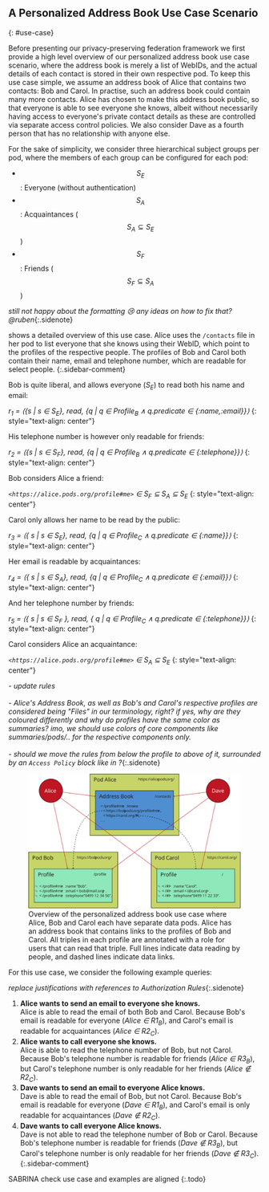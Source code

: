 ## A Personalized Address Book Use Case Scenario
{: #use-case}

Before presenting our privacy-preserving federation framework we first provide a high level overview of our personalized address book use case scenario,
where the address book is merely a list of WebIDs,
and the actual details of each contact is stored in their own respective pod.
To keep this use case simple, we assume an address book of Alice that contains two contacts: Bob and Carol.
In practise, such an address book could contain many more contacts.
Alice has chosen to make this address book public,
so that everyone is able to see everyone she knows,
albeit without necessarily having access to everyone's private contact details as these are controlled via separate access control policies.
We also consider Dave as a fourth person that has no relationship with anyone else.

For the sake of simplicity, we consider three hierarchical subject groups per pod,
where the members of each group can be configured for each pod:

- $$S_E$$: Everyone (without authentication)
- $$S_A$$: Acquaintances ($$S_A \subseteq S_E$$)
- $$S_F$$: Friends ($$S_F \subseteq S_A$$)



<!--
{::options parse_block_html="true" /}
<div class="bs-callout bs-callout-info">
  <strong>Roles, Rules and Confusion</strong>\\
  Later on (i.e., [](#access-policy-specification)) we use `R1C, R2B, etc.` to indicate `Rules` of Carol, Bob,... Also, the current description above may be focusing too much on the **Role** part, rather than roles being just one of the aspects of a policy.. What about something along the lines of:

- a policy `p` consisting of a set of rules `R` where each rule `r` is represented as \\
  a tuple `r = ⟨t, s, a, o⟩` with
  - `t ∈ {perm,proh,obl}` - specifying the `type` of the rule \*
  - `s` - the party/user/group... to which this rule applies to (WHO)
  - `a` - the action/mode/... to be executed (HOW)
  - `o` - the resource/asset/asset group/... in question (WHAT)

\* TBD → only required if we want to add the concept of _obligations_ at some point too.. otherwise, every `r` would represent an explicit permission, thus if there's no applicable rule for a request the request should be denied (prohibition)

</div>

{::options parse_block_html="false" /} -->

*still not happy about the formatting 😢  any ideas on how to fix that? @ruben*{:.sidenote}

[](#figure-use-case) shows a detailed overview of this use case.
Alice uses the `/contacts` file in her pod to list everyone that she knows using their WebID,
which point to the profiles of the respective people.
The profiles of Bob and Carol both contain their name, email and telephone number,
which are readable for select people.
{:.sidebar-comment}


Bob is quite liberal, and allows everyone (_S<sub>E</sub>_) to read both his name and email:

<em>r<sub>1</sub> = ⟨{s | s ∈ S<sub>E</sub>}, read, {q | q ∈ Profile<sub>B</sub> ∧ q.predicate ∈ {:name,:email}}⟩</em>
{: style="text-align: center"}

His telephone number is however only readable for friends:

<em>r<sub>2</sub> = ⟨{s | s ∈ S<sub>F</sub>}, read, {q | q ∈ Profile<sub>B</sub> ∧ q.predicate ∈ {:telephone}}⟩</em>
{: style="text-align: center"}

Bob considers Alice a friend:

_`<https://alice.pods.org/profile#me>` ∈ S<sub>F</sub> ⊆ S<sub>A</sub> ⊆ S<sub>E</sub>_
{: style="text-align: center"}

Carol only allows her name to be read by the public:

<em>r<sub>3</sub> = ⟨{ s | s ∈ S<sub>E</sub>}, read, {q | q ∈ Profile<sub>C</sub> ∧ q.predicate ∈ {:name}}⟩</em>
{: style="text-align: center"}

Her email is readable by acquaintances:

<em>r<sub>4</sub> = ⟨{ s | s ∈ S<sub>A</sub>}, read, {q | q ∈ Profile<sub>C</sub> ∧ q.predicate ∈ {:email}}⟩</em>
{: style="text-align: center"}

And her telephone number by friends:

<em>r<sub>5</sub> = ⟨{ s | s ∈ S<sub>F</sub> }, read, { q | q ∈ Profile<sub>C</sub> ∧ q.predicate ∈ {:telephone}}⟩</em>
{: style="text-align: center"}

Carol considers Alice an acquaintance:

_`<https://alice.pods.org/profile#me>` ∈ S<sub>A</sub> ⊆ S<sub>E</sub>_
{: style="text-align: center"}





*- update rules <br/><br/>- Alice's Address Book, as well as Bob's and Carol's respective profiles are considered being "Files" in our terminology, right? if yes, why are they coloured differently and why do profiles have the same color as summaries? imo, we should use colors of core components like summaries/pods/.. for the respective components only. <br/><br/>- should we move the rules from below the profile to above of it, surrounded by an `Access Policy` block like in [](#figure-request-processing)?*{:.sidenote}

<figure id="figure-use-case" class="sidebar-comment">
<img src="img/use-case.svg" alt="[Personal Address Book]" class="figure-width-twothird">
<figcaption markdown="block">
Overview of the personalized address book use case where Alice, Bob and Carol each have separate data pods.
Alice has an address book that contains links to the profiles of Bob and Carol.
All triples in each profile are annotated with a role for users that can read that triple.
Full lines indicate data reading by people,
and dashed lines indicate data links.
</figcaption>
</figure>

<!--

**Bob is quite liberal, and allows everyone to read both his name and email.**

- \$$r1_B = \langle\{s\;\vert\;s \in S_E\}, read, \{o\;\vert\;o \in File_B \wedge o \subseteq \{name, email\}\}\rangle$$

**His telephone number is however only readable for friends.**

- `r2`<sub>`B`</sub> `= ⟨{s | s ∈ Friends`<sub>`C`</sub>`}, read, {o | o ∈ File`<sub>`Friends`<sub>`B`</sub></sub>`∧ o ⊆ {telephone number}⟩`

**Bob considers Alice a friend**

- `Alice ∈ S`<sub>`F`</sub>`, S`<sub>`F`</sub>`⊆ S`<sub>`A`</sub>`⊆ S`<sub>`E`</sub>
- `Alice ∈ S`<sub>`F`</sub>`, Alice ∈ S`<sub>`A`</sub>`, Alice ∈ S`<sub>`E`</sub>
- `{Alice} ⊆ S`<sub>`F`</sub>` ⊆ S`<sub>`A`</sub>`⊆ S`<sub>`E`</sub>


**Carol allows only her name to be read by the public**

- `r1`<sub>`C`</sub> `= ⟨{s | s ∈ Everyone}, read, {o | o ∈ File`<sub>`Everyone`</sub>`∧ o ⊆ name}⟩`

**Her email is only readable by acquaintances**

- `r2`<sub>`C`</sub> `= ⟨{s | s ∈ Acquaintances`<sub>`C`</sub>`}, read, {o | o ∈ File`<sub>`Acquaintances`<sub>`C`</sub></sub>`∧ o ⊆ email}⟩`

**Her telephone number is readable by friends only**

- `r3`<sub>`C`</sub> `= ⟨{s | s ∈ Friends`<sub>`C`</sub>`}, read, {o | o ∈ File`<sub>`Friends`<sub>`C`</sub></sub>`∧ o ⊆ telephone number}⟩`

**Carol considers Alice a acquaintance**

- Alice $$\in S_A\subseteq S_E$$
- Alice $$\notin S_F$$, Alice $$\in S_A$$, Alice $$\in S_E$$ -->

For this use case, we consider the following example queries:

*replace justifications with references to Authorization Rules*{:.sidenote}

1. **Alice wants to send an email to everyone she knows.**
   <br />
   Alice is able to read the email of both Bob and Carol.
   Because Bob's email is readable for everyone (_Alice ∈ R1<sub>B</sub>_),
   and Carol's email is readable for acquaintances (_Alice ∈ R2<sub>C</sub>_).
2. **Alice wants to call everyone she knows.**
   <br />
   Alice is able to read the telephone number of Bob, but not Carol.
   Because Bob's telephone number is readable for friends (_Alice ∈ R3<sub>B</sub>_),
   but Carol's telephone number is only readable for her friends (_Alice ∉ R2<sub>C</sub>_).
3. **Dave wants to send an email to everyone Alice knows.**
   <br />
   Dave is able to read the email of Bob, but not Carol.
   Because Bob's email is readable for everyone (_Dave ∈ R1<sub>B</sub>_),
   and Carol's email is only readable for acquaintances (_Dave ∉ R2<sub>C</sub>_).
4. **Dave wants to call everyone Alice knows.**
   <br />
   Dave is not able to read the telephone number of Bob or Carol.
   Because Bob's telephone number is readable for friends (_Dave ∉ R3<sub>B</sub>_),
   but Carol's telephone number is only readable for her friends (_Dave ∉ R3<sub>C</sub>_).
{:.sidebar-comment}

SABRINA check use case and examples are aligned
{:.todo}
